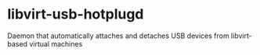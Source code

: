 # libvirt-usb-hotplugd
Daemon that automatically attaches and detaches USB devices from libvirt-based virtual machines
